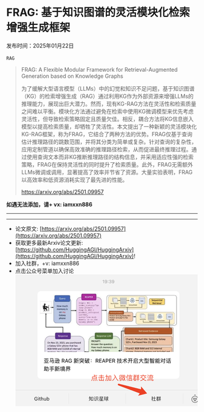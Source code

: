 # FRAG: 基于知识图谱的灵活模块化检索增强生成框架
发布时间：2025年01月22日

`RAG`
> FRAG: A Flexible Modular Framework for Retrieval-Augmented Generation based on Knowledge Graphs
>
> 为了缓解大型语言模型（LLMs）中的幻觉和知识不足问题，基于知识图谱（KG）的检索增强生成（RAG）通过利用KG作为外部资源来增强LLMs的推理能力，展现出巨大潜力。然而，现有KG-RAG方法在灵活性和检索质量之间难以平衡。模块化方法通过避免在检索中使用KG微调模型来优先考虑灵活性，但导致检索策略固定且质量欠佳。相反，耦合方法将KG信息嵌入模型以提高检索质量，却牺牲了灵活性。本文提出了一种新颖的灵活模块化KG-RAG框架，称为FRAG，它结合了两种方法的优势。FRAG仅基于查询估计推理路径的跳数范围，并将其分类为简单或复杂。针对查询的复杂性，应用定制管道以确保高效准确的推理路径检索，从而促进最终推理过程。通过使用查询文本而非KG推断推理路径的结构信息，并采用适应性强的检索策略，FRAG在保持灵活性的同时提升了检索质量。此外，FRAG无需额外LLMs微调或调用，显著提高了效率并节省了资源。大量实验表明，FRAG以高效率和低资源消耗实现了最先进的性能。
>
> https://arxiv.org/abs/2501.09957

**如遇无法添加，请+ vx: iamxxn886**
<hr />


<hr />

- 论文原文: [https://arxiv.org/abs/2501.09957](https://arxiv.org/abs/2501.09957)
- 获取更多最新Arxiv论文更新: [https://github.com/HuggingAGI/HuggingArxiv](https://github.com/HuggingAGI/HuggingArxiv)!
- 加入社群，+v: iamxxn886
- 点击公众号菜单加入讨论
![](https://raw.githubusercontent.com/HuggingAGI/wx_assets/main/2024/07/31/1722434818326-94339e92-22f1-4472-9d27-fed232f70b5d.jpeg)